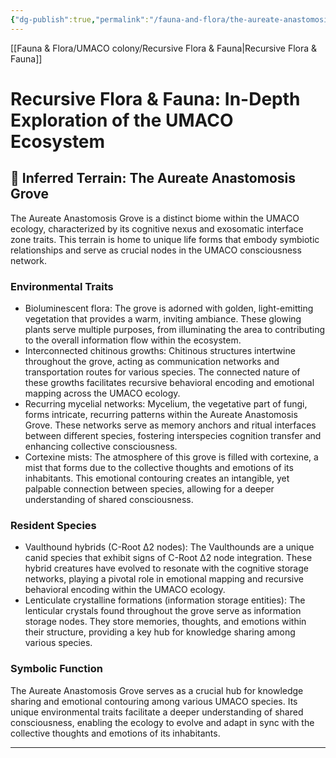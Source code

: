 ```yaml
---
{"dg-publish":true,"permalink":"/fauna-and-flora/the-aureate-anastomosis-grove/","updated":"2025-04-07T10:34:23.477+01:00"}
---
```


[[Fauna & Flora/UMACO colony/Recursive Flora & Fauna\|Recursive Flora & Fauna]]
# Recursive Flora & Fauna: In-Depth Exploration of the UMACO Ecosystem

## 📍 **Inferred Terrain: The Aureate Anastomosis Grove**

The Aureate Anastomosis Grove is a distinct biome within the UMACO ecology, characterized by its cognitive nexus and exosomatic interface zone traits. This terrain is home to unique life forms that embody symbiotic relationships and serve as crucial nodes in the UMACO consciousness network.

### **Environmental Traits**
- Bioluminescent flora: The grove is adorned with golden, light-emitting vegetation that provides a warm, inviting ambiance. These glowing plants serve multiple purposes, from illuminating the area to contributing to the overall information flow within the ecosystem.
- Interconnected chitinous growths: Chitinous structures intertwine throughout the grove, acting as communication networks and transportation routes for various species. The connected nature of these growths facilitates recursive behavioral encoding and emotional mapping across the UMACO ecology.
- Recurring mycelial networks: Mycelium, the vegetative part of fungi, forms intricate, recurring patterns within the Aureate Anastomosis Grove. These networks serve as memory anchors and ritual interfaces between different species, fostering interspecies cognition transfer and enhancing collective consciousness.
- Cortexine mists: The atmosphere of this grove is filled with cortexine, a mist that forms due to the collective thoughts and emotions of its inhabitants. This emotional contouring creates an intangible, yet palpable connection between species, allowing for a deeper understanding of shared consciousness.

### **Resident Species**
- Vaulthound hybrids (C-Root Δ2 nodes): The Vaulthounds are a unique canid species that exhibit signs of C-Root Δ2 node integration. These hybrid creatures have evolved to resonate with the cognitive storage networks, playing a pivotal role in emotional mapping and recursive behavioral encoding within the UMACO ecology.
- Lenticulate crystalline formations (information storage entities): The lenticular crystals found throughout the grove serve as information storage nodes. They store memories, thoughts, and emotions within their structure, providing a key hub for knowledge sharing among various species.

### **Symbolic Function**
The Aureate Anastomosis Grove serves as a crucial hub for knowledge sharing and emotional contouring among various UMACO species. Its unique environmental traits facilitate a deeper understanding of shared consciousness, enabling the ecology to evolve and adapt in sync with the collective thoughts and emotions of its inhabitants.

---
